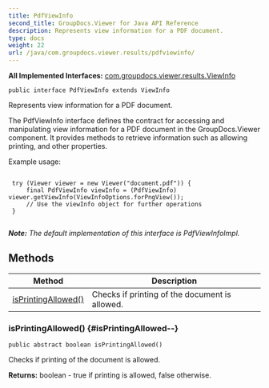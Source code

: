 ```yaml
---
title: PdfViewInfo
second_title: GroupDocs.Viewer for Java API Reference
description: Represents view information for a PDF document.
type: docs
weight: 22
url: /java/com.groupdocs.viewer.results/pdfviewinfo/
---
```

**All Implemented Interfaces:**
[com.groupdocs.viewer.results.ViewInfo](../../com.groupdocs.viewer.results/viewinfo)
```
public interface PdfViewInfo extends ViewInfo
```

Represents view information for a PDF document.

The PdfViewInfo interface defines the contract for accessing and manipulating view information for a PDF document in the GroupDocs.Viewer component. It provides methods to retrieve information such as allowing printing, and other properties.

Example usage:

```

 try (Viewer viewer = new Viewer("document.pdf")) {
     final PdfViewInfo viewInfo = (PdfViewInfo) viewer.getViewInfo(ViewInfoOptions.forPngView());
     // Use the viewInfo object for further operations
 }
 
```

***Note:** The default implementation of this interface is PdfViewInfoImpl.*
## Methods

| Method | Description |
| --- | --- |
| [isPrintingAllowed()](#isPrintingAllowed--) | Checks if printing of the document is allowed. |
### isPrintingAllowed() {#isPrintingAllowed--}
```
public abstract boolean isPrintingAllowed()
```


Checks if printing of the document is allowed.

**Returns:**
boolean -  true  if printing is allowed,  false  otherwise.

